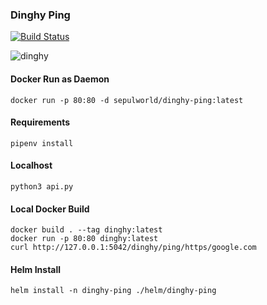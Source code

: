 ### Dinghy Ping

[![Build Status](https://travis-ci.org/silvermullet/dinghy-ping.svg?branch=master)](https://travis-ci.org/silvermullet/dinghy-ping)

![dinghy](https://user-images.githubusercontent.com/538171/47242041-7d96d600-d3a2-11e8-8c55-a04e1249bc46.jpeg)

#### Docker Run as Daemon

```
docker run -p 80:80 -d sepulworld/dinghy-ping:latest
```

#### Requirements

```pipenv install```

#### Localhost

```python3 api.py```

#### Local Docker Build

```
docker build . --tag dinghy:latest
docker run -p 80:80 dinghy:latest
curl http://127.0.0.1:5042/dinghy/ping/https/google.com
```

#### Helm Install

```
helm install -n dinghy-ping ./helm/dinghy-ping
```
